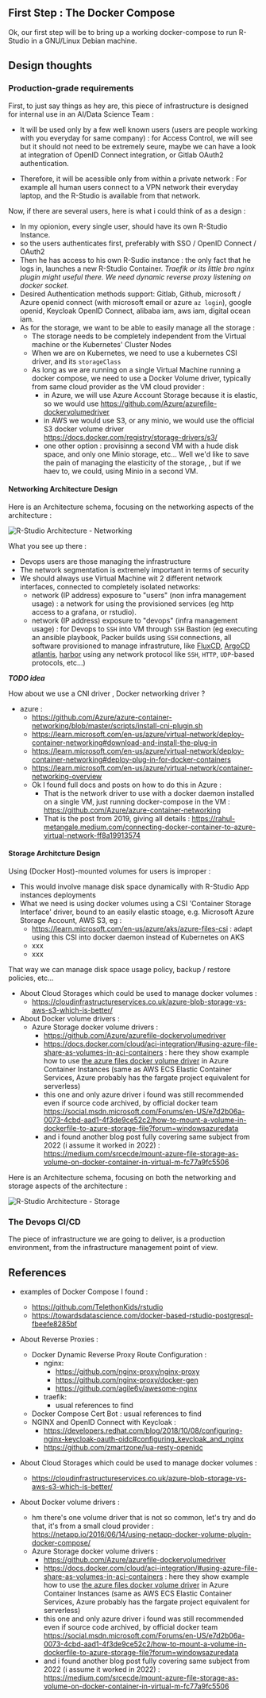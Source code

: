 ## First Step : The Docker Compose

Ok, our first step will be to bring up a working docker-compose to run R-Studio in a GNU/Linux Debian machine.

## Design thoughts

### Production-grade requirements

First, to just say things as hey are, this piece of infrastructure is designed for internal use in an AI/Data Science Team : 
* It will be used only by a few well known users (users are people working with you everyday for same company) : for Access Control, we will see but it should not need to be extremely seure, maybe we can have a look at integration of OpenID Connect integration, or Gitlab OAuth2 authentication. 

* Therefore, it will be acessible only from within a private network : For example all human users connect to a VPN network their everyday laptop, and the R-Studio is available from that network.
 
Now, if there are several users, here is what i could think of as a design : 

* In my opionion, every single user, should have its own R-Studio Instance.
* so the users authenticates first, preferably with SSO / OpenID Connect / OAuth2
* Then he has access to his own R-Sudio instance : the only fact that he logs in, launches a new R-Studio Container. _Traefik or its little bro nginx plugin might useful there. We need dynamic reverse proxy listening on docker socket._
* Desired Authentication methods support: Gitlab, Github, microsoft / Azure openid connect (with microsoft email or azure `az login`), google openid, Keycloak OpenID Connect, alibaba iam, aws iam, digital ocean iam.
* As for the storage, we want to be able to easily manage all the storage : 
  * The storage needs to be completely independent from the Virtual machine or the Kubernetes' Cluster Nodes
  * When we are on Kubernetes, we need to use a kubernetes CSI driver, and its `storageClass`
  * As long as we are running on a single Virtual Machine running a docker compose, we need to use a Docker Volume driver, typically from same cloud provider as the VM cloud provider : 
    * in Azure, we will use Azure Account Storage because it is elastic, so we would use https://github.com/Azure/azurefile-dockervolumedriver
    * in AWS we would use S3, or any minio, we would use the official S3 docker volume driver https://docs.docker.com/registry/storage-drivers/s3/
    * one other option : provisinng a second VM with a hude disk space, and only one Minio storage, etc... Well we'd like to save the pain of managing the elasticity of the storage, , but if we haev to, we could, using Minio in a second VM.



#### Networking Architecture Design


Here is an Architecture schema, focusing on the networking aspects of the architecture : 


![R-Studio Architecture - Networking](/.story/step1/img/rstudio-compose.drawio.png)



What you see up there : 
* Devops users are those managing the infrastructure
* The network segmentation is extremely important in terms of security
* We should always use Virtual Machine wit 2 different network interfaces, connected to completely isolated networks: 
  * network (IP address) exposure to "users" (non infra management usage) : a network for using the provisioned services (eg http access to a grafana, or rstudio).
  * network (IP address) exposure to "devops" (infra management usage) : for Devops to `SSH` into VM through `SSH` Bastion (eg executing an ansible playbook, Packer builds using `SSH` connections, all software provisioned to manage infrastruture, like [FluxCD](https://fluxcd.io), [ArgoCD](https://argo-cd.readthedocs.io/en/stable/) [atlantis](https://runatlantis.io), [harbor](https://goharbor.io) using any network protocol like `SSH`, `HTTP`, `UDP`-based protocols, etc...)

_**TODO idea**_

How about we use a CNI driver , Docker networking driver ?

* azure : 
  * https://github.com/Azure/azure-container-networking/blob/master/scripts/install-cni-plugin.sh
  * https://learn.microsoft.com/en-us/azure/virtual-network/deploy-container-networking#download-and-install-the-plug-in
  * https://learn.microsoft.com/en-us/azure/virtual-network/deploy-container-networking#deploy-plug-in-for-docker-containers
  * https://learn.microsoft.com/en-us/azure/virtual-network/container-networking-overview
  * Ok I found full docs and posts on how to do this in Azure : 
    * That is the network driver to use with a docker daemon installed on a single VM, just running docker-compose in the VM : https://github.com/Azure/azure-container-networking
    * That is the post from 2019, giving all details : https://rahul-metangale.medium.com/connecting-docker-container-to-azure-virtual-network-ff8a19913574

<!-- -->

#### Storage Architcture Design

Using (Docker Host)-mounted volumes for users is improper :
* This would involve manage disk space dynamically with R-Studio App instances deployments
* What we need is using docker volumes using a CSI 'Container Storage Interface'  driver, bound to an easily elastic stoage, e.g. Microsoft Azure Storage Account, AWS S3, eg :
  * https://learn.microsoft.com/en-us/azure/aks/azure-files-csi : adapt using this CSI into docker daemon instead of Kubernetes on AKS
  * xxx
  * xxx

That way we can manage disk space usage policy, backup / restore policies, etc... 


* About Cloud Storages which could be used to manage docker volumes : 
  * https://cloudinfrastructureservices.co.uk/azure-blob-storage-vs-aws-s3-which-is-better/
* About Docker volume drivers : 
  * Azure Storage docker volume drivers : 
    * https://github.com/Azure/azurefile-dockervolumedriver
    * https://docs.docker.com/cloud/aci-integration/#using-azure-file-share-as-volumes-in-aci-containers : here they show example how to use [the azure files docker volume driver](https://github.com/Azure/azurefile-dockervolumedriver) in Azure Container Instances (same as AWS ECS Elastic Container Services, Azure probably has the fargate project equivalent for serverless)
    * this one and only azure driver i found was still recommended even if source code archived, by official docker team https://social.msdn.microsoft.com/Forums/en-US/e7d2b06a-0073-4cbd-aad1-4f3de9ce52c2/how-to-mount-a-volume-in-dockerfile-to-azure-storage-file?forum=windowsazuredata
    * and i found another blog post fully covering same subject from 2022 (i assume it worked in 2022) : https://medium.com/srcecde/mount-azure-file-storage-as-volume-on-docker-container-in-virtual-m-fc77a9fc5506



Here is an Architecture schema, focusing on both the networking and storage aspects of the architecture : 


![R-Studio Architecture - Storage](/.story/step1/img/rstudio-infra-storage.drawio.png)


### The Devops CI/CD

The piece of infrastructure we are going to deliver, is a production environment, from the infrastructure management point of view. 


## References

* examples of Docker Compose I found : 
  * https://github.com/TelethonKids/rstudio
  * https://towardsdatascience.com/docker-based-rstudio-postgresql-fbeefe8285bf

* About Reverse Proxies : 
  * Docker Dynamic Reverse Proxy Route Configuration : 
    * nginx: 
      * https://github.com/nginx-proxy/nginx-proxy
      * https://github.com/nginx-proxy/docker-gen
      * https://github.com/agile6v/awesome-nginx
    * traefik: 
      * usual references to find
  * Docker Compose Cert Bot : usual references to find
  * NGINX and OpenID Connect with Keycloak : 
    * https://developers.redhat.com/blog/2018/10/08/configuring-nginx-keycloak-oauth-oidc#configuring_keycloak_and_nginx
    * https://github.com/zmartzone/lua-resty-openidc

* About Cloud Storages which could be used to manage docker volumes : 
  * https://cloudinfrastructureservices.co.uk/azure-blob-storage-vs-aws-s3-which-is-better/
* About Docker volume drivers :
  * hm there's one volume driver that is not so common, let's try and do that, it's from a small cloud provider : https://netapp.io/2016/06/14/using-netapp-docker-volume-plugin-docker-compose/ 
  * Azure Storage docker volume drivers : 
    * https://github.com/Azure/azurefile-dockervolumedriver
    * https://docs.docker.com/cloud/aci-integration/#using-azure-file-share-as-volumes-in-aci-containers : here they show example how to use [the azure files docker volume driver](https://github.com/Azure/azurefile-dockervolumedriver) in Azure Container Instances (same as AWS ECS Elastic Container Services, Azure probably has the fargate project equivalent for serverless)
    * this one and only azure driver i found was still recommended even if source code archived, by official docker team https://social.msdn.microsoft.com/Forums/en-US/e7d2b06a-0073-4cbd-aad1-4f3de9ce52c2/how-to-mount-a-volume-in-dockerfile-to-azure-storage-file?forum=windowsazuredata
    * and i found another blog post fully covering same subject from 2022 (i assume it worked in 2022) : https://medium.com/srcecde/mount-azure-file-storage-as-volume-on-docker-container-in-virtual-m-fc77a9fc5506